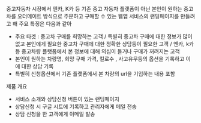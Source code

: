 중고자동차 시장에서 엔카, K카 등 기존 중고 자동차 플랫폼이 아닌 본인이 원하는 중고차를 오더메이트 방식으로 주문하고 구매할 수 있는 웹앱 서비스의 랜딩페이지를 만들려고 해 
주요 특징은 다음과 같아 
- 주요 타겟 : 중고차 구매를 희망하는 고객  / 특별히 중고차 구매에 대한 정보가 많이 없고 본인에게 필요한 중고차 구매에 대한 정확한 상담등이 필요한 고객 / 엔카, k카 등 중고차량 플랫폼에서 본 정보에 대해 의심이 들거나 구매가 꺼려지는 고객 
- 본인이 원하는 차량명, 희망 구매 가격, 킬로수 , 사고유무등의 옵션을 기록하고 이에 대한 상담 기록 
- 특별히 신청옵션에서 기존 플랫폼에서 본 차량의 url을 기입하는 내용 포함 

제품 개요 
- 서비스 소개와 상담신청 버튼이 있는 랜딩페이지 
- 상담신청 시 구글 시트에 기록하고 관리자에게 메일 전송 
- 상담 신청을 한 고객에게 이메일 발송 
